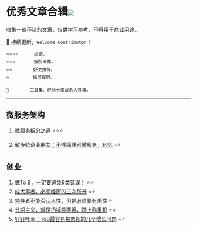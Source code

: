 # 优秀文章合辑![](https://visitor-badge.glitch.me/badge?page_id=kerthcet.Blogs)
收集一些不错的文章。仅供学习参考，不得用于商业用途。

🌱 持续更新，`Welcome Contributor`！

    ⭐️⭐️⭐️⭐️️️️ ️️️     必读。
    ⭐️⭐️⭐️       强烈推荐。
    ⭐️⭐️️️️        好文推荐。
    ⭐️️️️         拓展视野。

    🌛 ️       工具集、经验分享或名人轶事。

<!-- 🎉 通告：[CNCF 项目远程带薪实习机会来啦，简历加分报酬多多！](https://mp.weixin.qq.com/s/wQyMTtw7VPpm04XhiPLltg) （[官方链接](https://github.com/cncf/mentoring/blob/main/lfx-mentorship/2021/03-Fall/README.md#timeline)） -->

--------------------------------------------------------

## 微服务架构
1. [微服务拆分之道](https://mp.weixin.qq.com/s/JfKxw8qxOmuiIdIGrDMkOw)  ⭐️⭐️️️️⭐

2. [致传统企业朋友：不够痛就别微服务，有坑](https://mp.weixin.qq.com/s/tHRl5OQHY2mNXqKwACCVWw) ⭐️️️️⭐


## 创业
1. [做To B，一定要避免9类错误！](https://mp.weixin.qq.com/s/p6IiW8OCfXMEiuCOFfr6Gw) ⭐️⭐️
2. [成大事者，必须经历的三次跃升](https://mp.weixin.qq.com/s/3MeH3jH57eVmkHbvzdRRqw) ⭐️⭐️
3. [领导者不能否认人性，但是必须要有杀性](https://mp.weixin.qq.com/s/CD_OYKW469pV-eUCHkBjJw) ⭐️
4. [长期主义，就是扔掉投票器，踏上称重机](https://mp.weixin.qq.com/s/jyAv_9Se1dwNRU00ux-VEg) ⭐️⭐️
5. [钉钉叶军：ToB最容易被忽视的几个增长问题](https://mp.weixin.qq.com/s/O-yxujkM6S_nigRI1mxDfQ) ⭐️⭐️